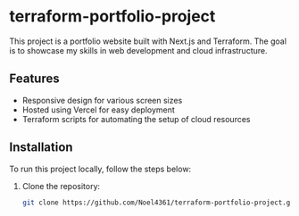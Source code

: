 # terraform-portfolio-project

This project is a portfolio website built with Next.js and Terraform. The goal is to showcase my skills in web development and cloud infrastructure.

## Features

- Responsive design for various screen sizes
- Hosted using Vercel for easy deployment
- Terraform scripts for automating the setup of cloud resources

## Installation

To run this project locally, follow the steps below:

1. Clone the repository:

   ```bash
   git clone https://github.com/Noel4361/terraform-portfolio-project.git


